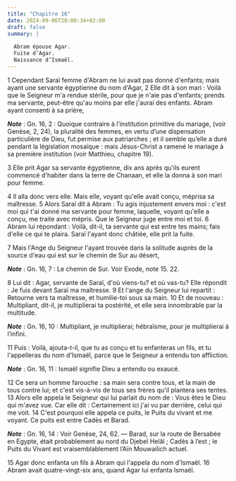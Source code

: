 ```yaml
---
title: "Chapitre 16"
date: 2024-09-06T20:00:34+02:00
draft: false
summary: |
  
  Abram épouse Agar.
  Fuite d’Agar.
  Naissance d’Ismaël.
---
```



1 Cependant Saraï femme d'Abram ne lui avait pas donné d'enfants; mais ayant une servante égyptienne du nom d'Agar, 2 Elle dit à son mari : Voilà que le Seigneur m'a rendue stérile, pour que je n'aie pas d'enfants; prends ma servante, peut-être qu'au moins par elle j'aurai des enfants. Abram ayant consenti à sa prière,

***Note*** :  Gn. 16, 2 : Quoique contraire à l’institution primitive du mariage, (voir Genèse, 2, 24), la pluralité des femmes, en vertu d’une dispensation particulière de Dieu, fut permise aux patriarches ; et il semble qu’elle a duré pendant la législation mosaïque : mais Jésus-Christ a ramené le mariage à sa première institution (voir Matthieu, chapitre 19).

3 Elle prit Agar sa servante égyptienne, dix ans après qu'ils eurent commencé d'habiter dans la terre de Chanaan, et elle la donna à son mari pour femme.


4 Il alla donc vers elle. Mais elle, voyant qu'elle avait conçu, méprisa sa maîtresse. 5 Alors Saraï dit à Abram : Tu agis injustement envers moi : c'est moi qui t'ai donné ma servante pour femme, laquelle, voyant qu'elle a conçu, me traite avec mépris. Que le Seigneur juge entre moi et toi. 6 Abram lui répondant : Voilà, dit-il, ta servante qui est entre tes mains; fais d'elle ce qui te plaira. Saraï l'ayant donc châtiée, elle prit la fuite.


7 Mais l'Ange du Seigneur l'ayant trouvée dans la solitude auprès de la source d'eau qui est sur le chemin de Sur au désert,

***Note*** :  Gn. 16, 7 : Le chemin de Sur. Voir Exode, note 15. 22.

8 Lui dit : Agar, servante de Saraï, d'où viens-tu? et où vas-tu? Elle répondit : Je fuis devant Saraï ma maîtresse. 9 Et l'ange du Seigneur lui repartit : Retourne vers ta maîtresse, et humilie-toi sous sa main. 10 Et de nouveau : Multipliant, dit-il, je multiplierai ta postérité, et elle sera innombrable par la multitude.

***Note*** :  Gn. 16, 10 : Multipliant, je multiplierai; hébraïsme, pour je multiplierai à l’infini.

11 Puis : Voilà, ajouta-t-il, que tu as conçu et tu enfanteras un fils, et tu l'appelleras du nom d'Ismaël, parce que le Seigneur a entendu ton affliction.

***Note*** :  Gn. 16, 11 : Ismaël signifie Dieu a entendu ou exaucé.

12 Ce sera un homme farouche : sa main sera contre tous, et la main de tous contre lui; et c'est vis-à-vis de tous ses frères qu'il plantera ses tentes. 13 Alors elle appela le Seigneur qui lui parlait du nom de : Vous êtes le Dieu qui m'avez vue. Car elle dit : Certainement ici j'ai vu par derrière, celui qui me voit. 14 C'est pourquoi elle appela ce puits, le Puits du vivant et me voyant. Ce puits est entre Cadès et Barad.

***Note*** :  Gn. 16, 14 : Voir Genèse, 24, 62. ― Barad, sur la route de Bersabée en Egypte, était probablement au nord du Djebel Helâl ; Cadès à l’est ; le Puits du Vivant est vraisemblablement l’Aïn Mouwailich actuel.


15 Agar donc enfanta un fils à Abram qui l'appela du nom d'Ismaël. 16 Abram avait quatre-vingt-six ans, quand Agar lui enfanta Ismaël.

